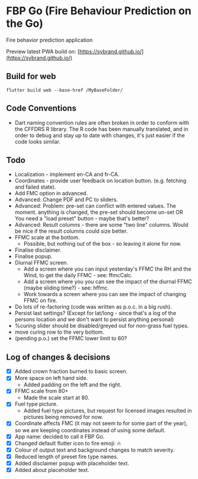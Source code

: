 # FBP Go (Fire Behaviour Prediction on the Go)

Fire behavior prediction application

Preview latest PWA build on: [https://sybrand.github.io/](https://sybrand.github.io/)

## Build for web

```
flutter build web --base-href /MyBaseFolder/
```

## Code Conventions

- Dart naming convention rules are often broken in order to conform with the CFFDRS R library. The R code has been
manually translated, and in order to debug and stay up to date with changes, it's just easier if the code looks
similar.

## Todo

- Localization - implement en-CA and fr-CA.
- Coordinates - provide user feedback on location button. (e.g. fetching and failed state).
- Add FMC option in advanced.
- Advanced: Change PDF and PC to sliders.
- Advanced: Problem: pre-set can conflict with entered values. The moment. anything is changed, the pre-set should become un-set OR You need a "load preset" button - maybe that's better?
- Advanced: Result columns - there are some "two line" columns. Would be nice if the result columns could size better.
- FFMC scale at the bottom.
  - Possible, but nothing out of the box - so leaving it alone for now.
- Finalise disclaimer.
- Finalise popup.
- Diurnal FFMC screen.
  - Add a screen where you can input yesterday's FFMC the RH and the Wind, to get the daily FFMC - see: ffmcCalc.
  - Add a screen where you you can see the impact of the diurnal FFMC (maybe sliding time?) - see: hffmc.
  - Work towards a screen where you can see the impact of changing FFMC on fire.
- Do lots of re-factoring (code was written as p.o.c. in a big rush).
- Persist last settings? (Except for lat/long - since that's a log of the persons location and we don't want to persist anything personal)
- %curing slider should be disabled/greyed out for non-grass fuel types.
- move curing row to the very bottom.
- (pending p.o.) set the FFMC lower limit to 60?

## Log of changes & decisions

- [x] Added crown fraction burned to basic screen.
- [x] More space on left hand side.
  - Added padding on the left and the right.
- [x] FFMC scale from 80+
  - Made the scale start at 80.
- [x] Fuel type picture.
  - Added fuel type pictures, but request for licensed images resulted in pictures being removed for now.
- [x] Coordinate affects FMC (it may not seem to for some part of the year), so we are keeping coordinates instead of using some default.
- [x] App name: decided to call it FBP Go.
- [x] Changed default flutter icon to fire emoji: 🔥
- [x] Colour of output text and background changes to match severity.
- [x] Reduced length of preset fire type names.
- [x] Added disclaimer popup with placeholder text.
- [x] Added about placeholder text.
